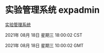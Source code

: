 # 实验管理系统 expadmin
[实验管理系统](http://111.175.122.5:56808/expadmin-782313d2-e1b1-4ea7-932e-3a55e6a1a4d0/)

2021年 08月 18日 星期三 18:00:02 CST

2021年 08月 18日 星期三 10:00:02 GMT
